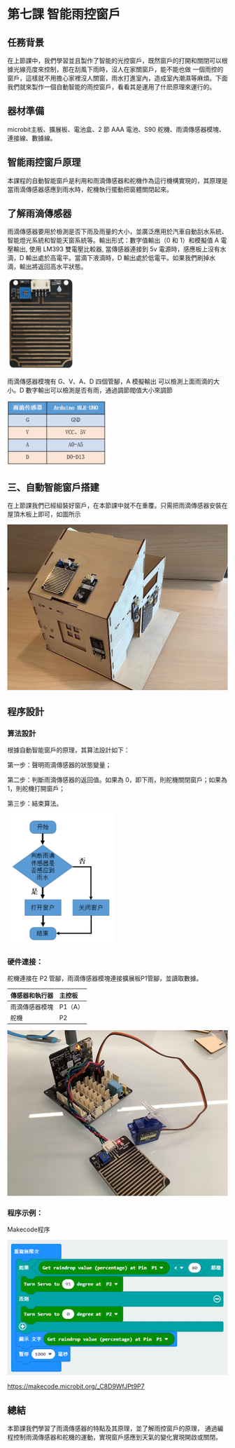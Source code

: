 # 第七課  智能雨控窗戶 

## 任務背景 
<P>
    在上節課中，我們學習並且製作了智能的光控窗戶，既然窗戶的打開和關閉可以根據光線亮度來控制，那在刮風下雨時，沒人在家關窗戶，能不能也做 一個雨控的窗戶，這樣就不用擔心家裡沒人關窗，雨水打進室內，造成室內潮濕等麻煩。下面我們就來製作一個自動智能的雨控窗戶，看看其是運用了什麽原理來運行的。 
<P>

## 器材準備 
<P>
    microbit主板、擴展板、電池盒、2 節 AAA 電池、S90 舵機、雨滴傳感器模塊、連接線、數據線。 
<P>

## 智能雨控窗戶原理 
<P>
    本課程的自動智能窗戶是利用和雨滴傳感器和舵機作為這行機構實現的，其原理是當雨滴傳感器感應到雨水時，舵機執行擺動把窗體關閉起來。 
<P>

## 了解雨滴傳感器 
<P>
    雨滴傳感器要用於檢測是否下雨及雨量的大小，並廣泛應用於汽車自動刮水系統、智能燈光系統和智能天窗系統等。輸出形式：數字值輸出（0 和 1）和模擬值 A 電壓輸出, 使用 LM393 雙電壓比較器, 當傳感器連接到 5v 電源時，感應板上沒有水滴，D 輸出處於高電平。當滴下液滴時，D 輸出處於低電平。如果我們刷掉水滴，輸出將返回高水平狀態。 
<P>
<P>
    
![](pic/7/71.png)<BR> 
<P>
<P>
    雨滴傳感器模塊有 G、V、A、D 四個管腳，A 模擬輸出 可以檢測上面雨滴的大小。D 數字輸出可以檢測是否有雨，通過調節閥值大小來調節 
<P>
<P>
    
![](pic/7/72.png)<BR> 
<P>

## 三、自動智能窗戶搭建 
<P>
    在上節課我們已經組裝好窗戶，在本節課中就不在重覆。只需把雨滴傳感器安裝在屋頂木板上即可，如圖所示 
<P>
<P>
    
![](pic/7/73.jpg)<BR> 
<P>

## 程序設計 

### 算法設計 
<P>
根據自動智能窗戶的原理，其算法設計如下：  
<P>
<P>
第一步：聲明雨滴傳感器的狀態變量； 
<P>
<P>
第二步：判斷雨滴傳感器的返回值。如果為 0，即下雨，則舵機關閉窗戶；如果為 1，則舵機打開窗戶； 
<P>
<P>
第三步：結束算法。 
<P>
<P>
    
![](pic/7/74.png)<BR> 
<P>

### 硬件連接： 
<P>
舵機連接在 P2 管腳，雨滴傳感器模塊連接擴展板P1管腳，並讀取數據。 
<P>

傳感器和執行器|主控板 
:--|:--
雨滴傳感器模塊|P1（A） 
舵機|P2 

<P>
    
![](pic/7/75.jpg)<BR> 
<P>

### 程序示例： 
<P>
Makecode程序 
<P>
<P>
    
![](pic/7/76.png)<BR> 
<P>
<a href="https://makecode.microbit.org/_C8D9WfJPt9P7">
https://makecode.microbit.org/_C8D9WfJPt9P7 
</a>

## 總結 
<P>
本節課我們學習了雨滴傳感器的特點及其原理，並了解雨控窗戶的原理， 通過編程控制雨滴傳感器和舵機的運動，實現窗戶感應到天氣的變化實現開啟或關閉。 
<P>
 
